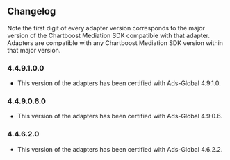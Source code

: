 ## Changelog

Note the first digit of every adapter version corresponds to the major version of the Chartboost Mediation SDK compatible with that adapter. 
Adapters are compatible with any Chartboost Mediation SDK version within that major version.

### 4.4.9.1.0.0
- This version of the adapters has been certified with Ads-Global 4.9.1.0.

### 4.4.9.0.6.0
- This version of the adapters has been certified with Ads-Global 4.9.0.6.

### 4.4.6.2.0
- This version of the adapters has been certified with Ads-Global 4.6.2.2.
